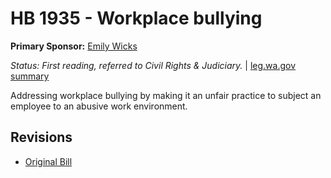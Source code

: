 # HB 1935 - Workplace bullying
**Primary Sponsor:** [Emily Wicks](/person/leg/wicks_em.md)

*Status: First reading, referred to Civil Rights & Judiciary.* | [leg.wa.gov summary](https://app.leg.wa.gov/billsummary?BillNumber=1935&Year=2021)

Addressing workplace bullying by making it an unfair practice to subject an employee to an abusive work environment.

## Revisions
* [Original Bill](1/)